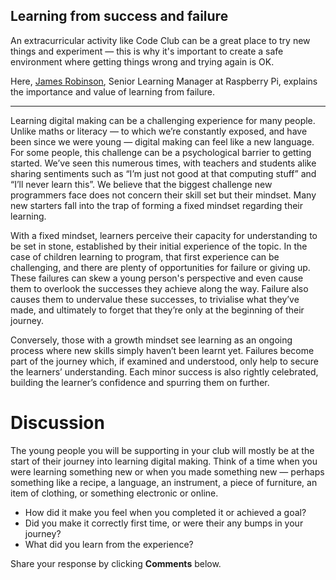 
## Learning from success and failure

An extracurricular activity like Code Club can be a great place to try new things and experiment — this is why it's important to create a safe environment where getting things wrong and trying again is OK.

Here, [James Robinson](https://www.futurelearn.com/profiles/3565197), Senior Learning Manager at Raspberry Pi, explains the importance and value of learning from failure.

* * *

Learning digital making can be a challenging experience for many people. Unlike maths or literacy — to which we’re constantly exposed, and have been since we were young — digital making can feel like a new language. For some people, this challenge can be a psychological barrier to getting started. We’ve seen this numerous times, with teachers and students alike sharing sentiments such as “I’m just not good at that computing stuff” and “I’ll never learn this”.
We believe that the biggest challenge new programmers face does not concern their skill set but their mindset. Many new starters fall into the trap of forming a fixed mindset regarding their learning.

With a fixed mindset, learners perceive their capacity for understanding to be set in stone, established by their initial experience of the topic. In the case of children learning to program, that first experience can be challenging, and there are plenty of opportunities for failure or giving up. These failures can skew a young person's perspective and even cause them to overlook the successes they achieve along the way. Failure also causes them to undervalue these successes, to trivialise what they’ve made, and ultimately to forget that they’re only at the beginning of their journey.

Conversely, those with a growth mindset see learning as an ongoing process where new skills simply haven’t been learnt yet. Failures become part of the journey which, if examined and understood, only help to secure the learners’ understanding. Each minor success is also rightly celebrated, building the learner’s confidence and spurring them on further.

# Discussion

The young people you will be supporting in your club will mostly be at the start of their journey into learning digital making. Think of a time when you were learning something new or when you made something new — perhaps something like a recipe, a language, an instrument, a piece of furniture, an item of clothing, or something electronic or online.

+ How did it make you feel when you completed it or achieved a goal?
+ Did you make it correctly first time, or were their any bumps in your journey?
+ What did you learn from the experience?

Share your response by clicking **Comments** below.
